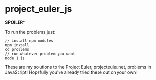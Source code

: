 project_euler_js
================

****SPOILER*****

To run the problems just:

```
// install npm modules
npm install
cd problems
// run whatever problem you want
node 1.js
```

These are my solutions to the Project Euler, projecteuler.net, problems in JavaScript! Hopefully you've already tried these out on your own!